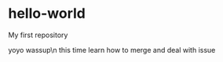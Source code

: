 hello-world
===========

My first repository

yoyo wassup\n
this time learn how to merge and deal with issue

